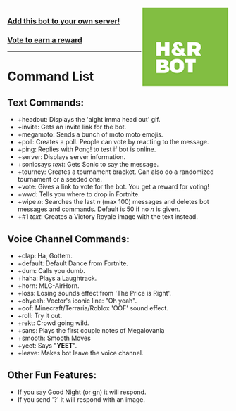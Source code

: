 <img align="right" width="200" height="183" src="/images/H&RBotLogo.png">

### [Add this bot to your own server!](https://discord.com/api/oauth2/authorize?client_id=707642874766032916&permissions=8&scope=bot "Invite the Bot!")
### [Vote to earn a reward](https://top.gg/bot/707642874766032916/vote "VOTE NOW!")
---
# Command List
## Text Commands:
- +headout: Displays the 'aight imma head out' gif.
- +invite: Gets an invite link for the bot.
- +megamoto: Sends a bunch of moto moto emojis.
- +poll: Creates a poll. People can vote by reacting to the message.
- +ping: Replies with Pong! to test if bot is online.
- +server: Displays server information.
- +sonicsays *text*: Gets Sonic to say the message.
- +tourney: Creates a tournament bracket. Can also do a randomized tournament or a seeded one.
- +vote: Gives a link to vote for the bot. You get a reward for voting!
- +wwd: Tells you where to drop in Fortnite.
- +wipe *n*: Searches the last *n* (max 100) messages and deletes bot messages and commands. Default is 50 if no *n* is given.
- +#1 *text*: Creates a Victory Royale image with the text instead.

## Voice Channel Commands:
- +clap: Ha, Gottem.
- +default: Default Dance from Fortnite.
- +dum: Calls you dumb.
- +haha: Plays a Laughtrack.
- +horn: MLG-AirHorn.
- +loss: Losing sounds effect from 'The Price is Right'.
- +ohyeah: Vector's iconic line: "Oh yeah".
- +oof: Minecraft/Terraria/Roblox 'OOF' sound effect.
- +roll: Try it out.
- +rekt: Crowd going wild.
- +sans: Plays the first couple notes of Megalovania
- +smooth: Smooth Moves
- +yeet: Says "**YEET**".
- +leave: Makes bot leave the voice channel.

## Other Fun Features:
- If you say Good Night (or gn) it will respond.
- If you send '?' it will respond with an image.
